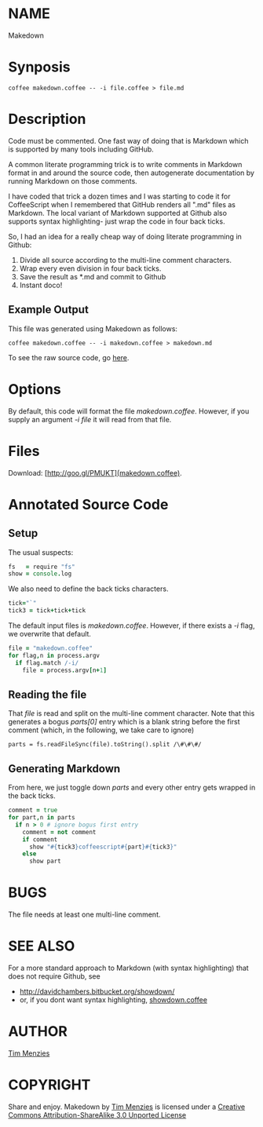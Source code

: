 

NAME
====

Makedown

Synposis
========

    coffee makedown.coffee -- -i file.coffee > file.md

Description
===========

Code must be commented. One fast way of doing that is Markdown
which is supported by many tools including GitHub.

A common literate programming trick is to write comments in Markdown
format in and around the source code, then autogenerate documentation
by running Markdown on those comments.

I have coded that trick a dozen times and I was starting to code it
for CoffeeScript when I remembered that GitHub renders all ".md" files
as Markdown. The local variant of Markdown supported at Github also
supports syntax highlighting- just wrap the code in four back ticks.

So, I had an idea for a really cheap way of doing literate programming
in Github:

1. Divide all source according to the multi-line comment characters.
2. Wrap every even division in four back ticks.
3. Save the result as *.md and commit to Github
4. Instant doco!

Example Output
--------------

This file was generated using Makedown as follows:

    coffee makedown.coffee -- -i makedown.coffee > makedown.md

To see the raw source code, go [here](https://raw.github.com/timm/coffee-mine/master/build/makedown.coffee).

Options
=======

By default, this code will format the file _makedown.coffee_. However,
if you supply an argument _-i file_ it will read from that file.

Files
=====

Download:  [http://goo.gl/PMUKT](makedown.coffee).

Annotated Source Code
=====================

Setup
-----

The usual suspects:

```coffeescript
fs   = require "fs"
show = console.log
```

We also need to define the back ticks characters.

```coffeescript
tick="`"
tick3 = tick+tick+tick
```

The default input files is _makedown.coffee_. However, if there
exists a _-i_ flag, we overwrite that default.

```coffeescript
file = "makedown.coffee"
for flag,n in process.argv
  if flag.match /-i/
    file = process.argv[n+1]
```

Reading the file
----------------

That _file_ is read and split on the multi-line comment character.
Note that this generates a bogus _parts[0]_ entry which is a blank
string before the first comment (which, in the following, we take care
to ignore)

```coffeescript#
parts = fs.readFileSync(file).toString().split /\#\#\#/
```

Generating Markdown
-------------------

From here, we just toggle down _parts_ and every other entry
gets wrapped in the back ticks.

```coffeescript
comment = true
for part,n in parts
  if n > 0 # ignore bogus first entry
    comment = not comment
    if comment
      show "#{tick3}coffeescript#{part}#{tick3}"
    else
      show part
```

BUGS
====
The file needs at least one multi-line comment.

SEE ALSO
========

For a more standard approach to Markdown (with syntax highlighting) that does not require Github,
see

+ http://davidchambers.bitbucket.org/showdown/
+ or, if you dont want syntax highlighting, [showdown.coffee](https://bitbucket.org/davidchambers/showdown/src/f23b97925ca8/src/showdown.coffee)

AUTHOR
======

[Tim Menzies](https://github.com/timm)

COPYRIGHT
=========

Share and enjoy.
Makedown by [Tim Menzies](https://github.com/timm) is licensed under a
[Creative Commons Attribution-ShareAlike 3.0 Unported License](http://creativecommons.org/licenses/by-sa/3.0/)
